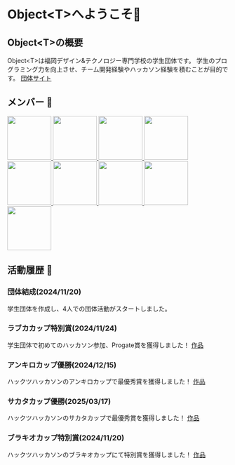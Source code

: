 # Object\<T>へようこそ🎉
## Object\<T>の概要
Object\<T>は福岡デザイン&テクノロジー専門学校の学生団体です。
学生のプログラミング力を向上させ、チーム開発経験やハッカソン経験を積むことが目的です。
[団体サイト](https://object-t.com)

## メンバー 🐙
<a href="https://github.com/naoido" rel="noopener noreferrer" target="_blank">
  <img width=100 src="https://avatars.githubusercontent.com/u/54303857?s=120&v=4">
</a>
<a href="https://github.com/thirdlf03" rel="noopener noreferrer" target="_blank">
  <img width=100 src="https://avatars.githubusercontent.com/u/114989748?s=120&v=4">
</a>
<a href="https://github.com/kenta-afk" rel="noopener noreferrer" target="_blank">
  <img width=100 src="https://avatars.githubusercontent.com/u/148222450?s=120&v=4">
</a>
<a href="https://github.com/kyiku" rel="noopener noreferrer" target="_blank">
  <img width=100 src="https://avatars.githubusercontent.com/u/189719817?s=120&v=4">
</a>
<a href="https://github.com/kurazuuuuuu" rel="noopener noreferrer" target="_blank">
  <img width=100 src="https://avatars.githubusercontent.com/u/110393398?s=120&v=4">
</a>
<a href="https://github.com/tokageee" rel="noopener noreferrer" target="_blank">
  <img width=100 src="https://avatars.githubusercontent.com/u/215610505?s=120&v=4">
</a>
<a href="https://github.com/mizuki-24" rel="noopener noreferrer" target="_blank">
  <img width=100 src="https://avatars.githubusercontent.com/u/207144651?s=120&v=4">
</a>
<a href="https://github.com/ryosaburo" rel="noopener noreferrer" target="_blank">
  <img width=100 src="https://avatars.githubusercontent.com/u/215641422?s=120&v=4">
</a>
<a href="https://github.com/AnnkoATAMA" rel="noopener noreferrer" target="_blank">
  <img width=100 src="https://avatars.githubusercontent.com/u/152017354?s=120&v=4">
</a>


## 活動履歴 📝
### 団体結成(2024/11/20)
学生団体を作成し、4人での団体活動がスタートしました。
### ラブカカップ特別賞(2024/11/24)
学生団体で初めてのハッカソン参加、Progate賞を獲得しました！
[作品](https://topaz.dev/projects/575f49eb3bc26cf370b1)
### アンキロカップ優勝(2024/12/15)
ハックツハッカソンのアンキロカップで最優秀賞を獲得しました！
[作品](https://topaz.dev/projects/a939290be6545eff5895)
### サカタカップ優勝(2025/03/17)
ハックツハッカソンのサカタカップで最優秀賞を獲得しました！
[作品](https://topaz.dev/projects/26cc73ac674452fd6250)
### ブラキオカップ特別賞(2024/11/20)
ハックツハッカソンのブラキオカップにて特別賞を獲得しました！
[作品](https://topaz.dev/projects/bdce75df1dd2bdcee0a7)
